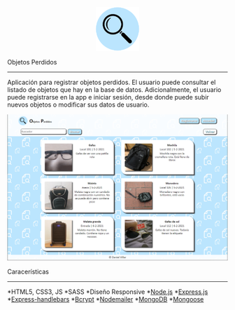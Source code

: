 <p align="center">
<img src="public/img/favicon.png" width="100">
</p>

Objetos Perdidos
__________________
Aplicación para registrar objetos perdidos. El usuario puede consultar el listado de objetos que hay en la base de datos. Adicionalmente, el usuario puede registrarse en la app e iniciar sesión, desde donde puede subir nuevos objetos o modificar sus datos de usuario.

<p align="center">
<img src="public/img/readme.jpg" width="700">
</p>

Caracerísticas
______________

*HTML5, CSS3, JS
*SASS
*Diseño Responsive
*[Node.js](https://nodejs.org/es/)
*[Express.js](https://expressjs.com/es/)
*[Express-handlebars](https://www.npmjs.com/package/express-handlebars)
*[Bcrypt](https://www.npmjs.com/package/bcrypt)
*[Nodemailer](https://nodemailer.com/about/)
*[MongoDB](https://www.mongodb.com/es)
*[Mongoose](https://mongoosejs.com/)
